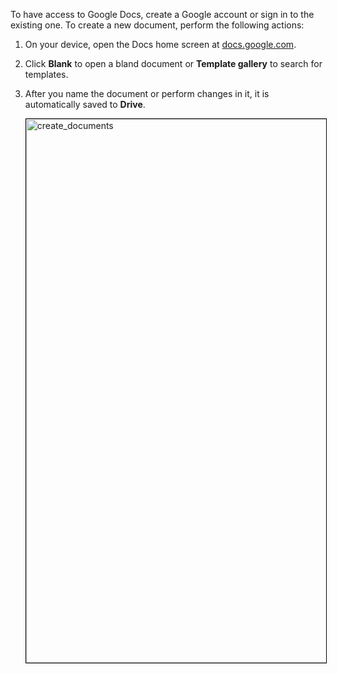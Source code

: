 To have access to Google Docs, create a Google account or sign in to the existing one.
To create a new document, perform the following actions:

1. On your device, open the Docs home screen at [docs.google.com](https://docs.google.com/document/u/0/).

2. Click **Blank** to open a bland document or **Template gallery** to search for templates. 

3. After you name the document or perform changes in it, it is automatically saved to **Drive**.

    <img style="border:1px solid#000000" width="870" src="/src/img/open_new.png" alt="create_documents">